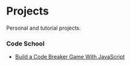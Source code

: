 # Projects

Personal and tutorial projects.

### Code School
* [Build a Code Breaker Game With JavaScript](https://www.codeschool.com/projects/build-a-code-breaker-game-with-javascript)